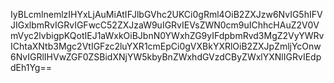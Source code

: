 IyBLcmlnemlzIHYxLjAuMiAtIFJlbGVhc2UKCi0gRml4OiB2ZXJzw6NvIG5hIFVJIGxlbmRvIGRvIGFwcC52ZXJzaW9uIGRvIEVsZWN0cm9uIChhcHAuZ2V0VmVyc2lvbigpKQotIEJ1aWxkOiBJbnN0YWxhZG9yIFdpbmRvd3MgZ2VyYWRvIChtaXNtb3Mgc2VtIGFzc2luYXR1cmEpCi0gVXBkYXRlOiB2ZXJpZmljYcOnw6NvIGRlIHVwZGF0ZSBidXNjYW5kbyBnZWxhdGVzdCByZWxlYXNlIGRvIEdpdEh1Yg==